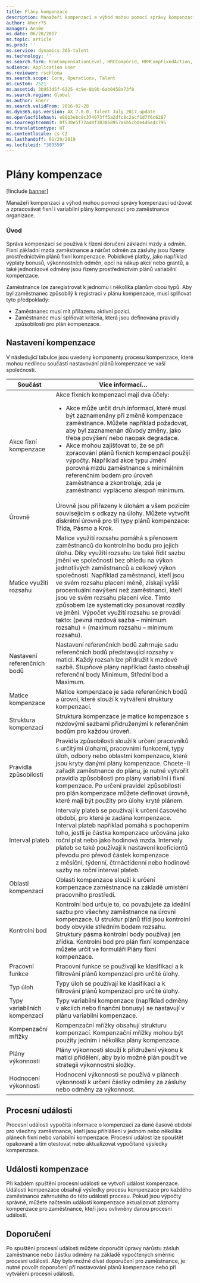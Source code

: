```yaml
---
title: Plány kompenzace
description: Manažeři kompenzací a výhod mohou pomocí správy kompenzací udržovat a zpracovávat fixní i variabilní plány kompenzací pro zaměstnance organizace.
author: kherr75
manager: AnnBe
ms.date: 06/20/2017
ms.topic: article
ms.prod: ''
ms.service: dynamics-365-talent
ms.technology: ''
ms.search.form: HcmCompensationLevel, HRCCompGrid, HRMCompFixedAction, HRMCompFixedBudget, HRMCompFixedPlanTable
audience: Application User
ms.reviewer: rschloma
ms.search.scope: Core, Operations, Talent
ms.custom: 7521
ms.assetid: 3b953d5f-6325-4c9e-8b9b-6ab0458a73f8
ms.search.region: Global
ms.author: kherr
ms.search.validFrom: 2016-02-28
ms.dyn365.ops.version: AX 7.0.0, Talent July 2017 update
ms.openlocfilehash: e80b3ebc9c374073ff5a2dfc8c2acf1d7f6c6287
ms.sourcegitcommit: 0f530e5f72a40f383868957a6b5cb0e446e4c795
ms.translationtype: HT
ms.contentlocale: cs-CZ
ms.lasthandoff: 01/29/2019
ms.locfileid: "303559"
---
```

# <a name="compensation-plans"></a>Plány kompenzace

[!include [banner](includes/banner.md)]

Manažeři kompenzací a výhod mohou pomocí správy kompenzací udržovat a zpracovávat fixní i variabilní plány kompenzací pro zaměstnance organizace.

### <a name="introduction"></a>Úvod

Správa kompenzací se používá k řízení doručení základní mzdy a odměn. Fixní základní mzda zaměstnance a nárůst odměn za zásluhy jsou řízeny prostřednictvím plánů fixní kompenzace. Pobídkové platby, jako například výplaty bonusů, výkonnostních odměn, opcí na nákup akcií nebo grantů, a také jednorázové odměny jsou řízeny prostřednictvím plánů variabilní kompenzace. 

Zaměstnance lze zaregistrovat k jednomu i několika plánům obou typů. Aby byl zaměstnanec způsobilý k registraci v plánu kompenzace, musí splňovat tyto předpoklady:
-   Zaměstnanec musí mít přiřazenu aktivní pozici.
-   Zaměstnanec musí splňovat kritéria, která jsou definována pravidly způsobilosti pro plán kompenzace.

## <a name="compensation-setup"></a> Nastavení kompenzace
V následující tabulce jsou uvedeny komponenty procesu kompenzace, které mohou nedílnou součástí nastavování plánů kompenzace ve vaší společnosti.

<table>
<thead>
<tr class="header">
<th>Součást</th>
<th>Více informací…</th>
</tr>
</thead>
<tbody>
<tr class="odd">
<td>Akce fixní kompenzace</td>
<td>Akce fixních kompenzací mají dva účely:
<ul>
<li>Akce může určit druh informací, které musí být zaznamenány při změně kompenzace zaměstnance. Můžete například požadovat, aby byl zaznamenán důvody změny, jako třeba povýšení nebo naopak degradace.</li>
<li>Akce mohou zajišťovat to, že se při zpracování plánů fixních kompenzací použijí výpočty.  Například akce typu Jmění porovná mzdu zaměstnance s minimálním referenčním bodem pro úroveň zaměstnance a zkontroluje, zda je zaměstnanci vypláceno alespoň minimum.</li>
</ul></td>
</tr>
<tr class="even">
<td>Úrovně</td>
<td>Úrovně jsou přiřazeny k úlohám a všem pozicím souvisejícím s odkazy na úlohy. Můžete vytvořit diskrétní úrovně pro tři typy plánů kompenzace: Třída, Pásmo a Krok.</td>
</tr>
<tr class="odd">
<td>Matice využití rozsahu</td>
<td>Matice využití rozsahu pomáhá s přenosem zaměstnanců do kontrolního bodu pro jejich úlohu. Díky využití rozsahu lze také řídit sazbu jmění ve společnosti bez ohledu na výkon jednotlivých zaměstnanců a celkový výkon společnosti. Například zaměstnanci, kteří jsou ve svém rozsahu placeni méně, získají vyšší procentuální navýšení než zaměstnanci, kteří jsou ve svém rozsahu placeni více. Tímto způsobem lze systematicky posunovat rozdíly ve jmění. Výpočet využití rozsahu se provádí takto: (pevná mzdová sazba – minimum rozsahu) ÷ (maximum rozsahu – minimum rozsahu).</td>
</tr>
<tr class="even">
<td>Nastavení referenčních bodů</td>
<td>Nastavení referenčních bodů zahrnuje sadu referenčních bodů představující rozsahy v matici. Každý rozsah lze přidružit k mzdové sazbě. Stupňové plány například často obsahují referenční body Minimum, Střední bod a Maximum.</td>
</tr>
<tr class="odd">
<td>Matice kompenzace</td>
<td>Matice kompenzace je sada referenčních bodů a úrovní, které slouží k vytváření struktury kompenzací.</td>
</tr>
<tr class="even">
<td>Struktura kompenzací</td>
<td>Struktura kompenzace je matice kompenzace s mzdovými sazbami přidruženými k referenčním bodům pro každou úroveň.</td>
</tr>
<tr class="odd">
<td>Pravidla způsobilosti</td>
<td>Pravidla způsobilosti slouží k určení pracovníků s určitými úlohami, pracovními funkcemi, typy úloh, odbory nebo oblastmi kompenzace, které jsou kryty danými plány kompenzace. Chcete-li zařadit zaměstnance do plánu, je nutné vytvořit pravidla způsobilosti pro plány variabilní i fixní kompenzace. Po určení pravidel způsobilosti pro plán kompenzace můžete definovat úrovně, které mají být použity pro úlohy kryté plánem.</td>
</tr>
<tr class="even">
<td>Interval plateb</td>
<td>Intervaly plateb se používají k určení časového období, pro které je zadána kompenzace.  Interval plateb například pomáhá s pochopením toho, jestli je částka kompenzace určována jako roční plat nebo jako hodinová mzda. Intervaly plateb se také používají k nastavení koeficientů převodu pro převod částek kompenzace z měsíční, týdenní, čtrnáctidenní nebo hodinové sazby na roční interval plateb.</td>
</tr>
<tr class="odd">
<td>Oblasti kompenzací</td>
<td>Oblasti kompenzace slouží k určení kompenzace zaměstnance na základě umístění pracovního prostředí.</td>
</tr>
<tr class="even">
<td>Kontrolní bod</td>
<td>Kontrolní bod určuje to, co považujete za ideální sazbu pro všechny zaměstnance na úrovni kompenzace. U struktur plánů tříd jsou kontrolní body obvykle středním bodem rozsahu. Struktury pásma kontrolní body používají jen zřídka. Kontrolní bod pro plán fixní kompenzace můžete určit ve formuláři Plány fixní kompenzace.</td>
</tr>
<tr class="odd">
<td>Pracovní funkce</td>
<td>Pracovní funkce se používají ke klasifikaci a k filtrování plánů kompenzací pro určité úlohy.</td>
</tr>
<tr class="even">
<td>Typ úloh</td>
<td>Typy úloh se používají ke klasifikaci a k filtrování plánů kompenzací pro určité úlohy.</td>
</tr>
<tr class="odd">
<td>Typy variabilních kompenzací</td>
<td>Typy variabilní kompenzace (například odměny v akciích nebo finanční bonusy) se nastavují v plánu variabilní kompenzace.</td>
</tr>
<tr class="even">
<td>Kompenzační mřížky</td>
<td>Kompenzační mřížky obsahují strukturu kompenzací.  Kompenzační mřížky mohou být použity jedním i několika plány kompenzace.</td>
</tr>
<tr class="odd">
<td>Plány výkonnosti</td>
<td>Plány výkonnosti slouží k přidružení výkonu k matici přidělení, aby bylo možné plán použít ve strategii výkonnostní složky.</td>
</tr>
<tr class="even">
<td>Hodnocení výkonnosti</td>
<td>Hodnocení výkonnosti se používá v plánech výkonnosti k určení částky odměny za zásluhy nebo odměny za výkonnost.</td>
</tr>
</tbody>
</table>

## <a name="process-events"></a>Procesní události
Procesní události vypočítá informace o kompenzaci za dané časové období pro všechny zaměstnance, kteří jsou přihlášeni v jednom nebo několika plánech fixní nebo variabilní kompenzace. Procesní událost lze spouštět opakovaně a tím otestovat nebo aktualizovat vypočítané výsledky kompenzace.

<a name="compensation-events"></a>Události kompenzace
-------------------

Při každém spuštění procesní události se vytvoří událost kompenzace.  Události kompenzace obsahují výsledky procesu kompenzace pro každého zaměstnance zahrnutého do této události procesu.  Pokud jsou výpočty správné, můžete načtením události kompenzace aktualizovat záznamy kompenzace pro zaměstnance, kteří jsou ovlivněny danou procesní událostí.

## <a name="recommendations"></a> Doporučení
Po spuštění procesní události můžete doporučit úpravy nárůstu zásluh zaměstnance nebo částku odměny na základě vypočtených směrnic procesní události. Aby bylo možné dívat doporučení pro zaměstnance, je nutné povolit doporučení při nastavování plánů kompenzace nebo při vytváření procesní události.



